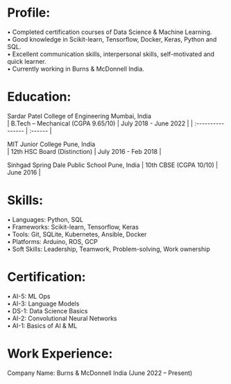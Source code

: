 # Profile:       

•	Completed certification courses of Data Science & Machine Learning. <br>
•	Good knowledge in Scikit-learn, Tensorflow, Docker, Keras, Python and SQL. <br>
•	Excellent communication skills, interpersonal skills, self-motivated and quick learner. <br>
•	Currently working in Burns & McDonnell India. <br>

# Education: 


Sardar Patel College of Engineering Mumbai, India <br>
| B.Tech – Mechanical (CGPA 9.65/10)    | July 2018 - June 2022         |
| :---------------- | :------ |

  
MIT Junior College Pune, India <br>
| 12th HSC Board (Distinction)    | July 2016 - Feb 2018         |

Sinhgad Spring Dale Public School Pune, India
| 10th CBSE (CGPA 10/10)   | June 2016       |



# Skills:
• Languages: Python, SQL <br>
• Frameworks: Scikit-learn, Tensorflow, Keras <br>
• Tools: Git, SQLite, Kubernetes, Ansible, Docker <br>
• Platforms: Arduino, ROS, GCP <br>
• Soft Skills: Leadership, Teamwork, Problem-solving, Work ownership <br>

# Certification:
•	AI-5: ML Ops <br>
•	AI-3: Language Models <br>
•	DS-1: Data Science Basics <br>
•	AI-2: Convolutional Neural Networks <br>
•	AI-1: Basics of AI & ML <br>

# Work Experience:
Company Name: Burns & McDonnell India (June 2022 – Present)
